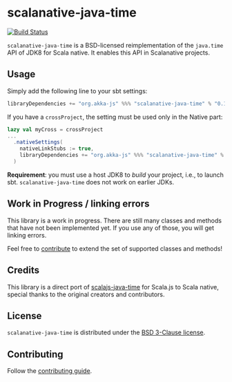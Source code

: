 # scalanative-java-time

[![Build Status](https://travis-ci.org/akka-js/scalanative-java-time.svg?branch=master)](https://travis-ci.org/akka-js/scalanative-java-time)

`scalanative-java-time` is a BSD-licensed reimplementation of the `java.time` API
of JDK8 for Scala native. It enables this API in Scalanative projects.

## Usage

Simply add the following line to your sbt settings:

```scala
libraryDependencies += "org.akka-js" %%% "scalanative-java-time" % "0.1.1"
```

If you have a `crossProject`, the setting must be used only in the Native part:

```scala
lazy val myCross = crossProject
...
  .nativeSettings(
    nativeLinkStubs := true,
    libraryDependencies += "org.akka-js" %%% "scalanative-java-time" % "0.1.1"
  )
```

**Requirement**: you must use a host JDK8 to *build* your project, i.e., to
launch sbt. `scalanative-java-time` does not work on earlier JDKs.

## Work in Progress / linking errors

This library is a work in progress.
There are still many classes and methods that have not been implemented yet.
If you use any of those, you will get linking errors.

Feel free to [contribute](./CONTRIBUTING.md) to extend the set of supported
classes and methods!

## Credits

This library is a direct port of [scalajs-java-time](https://github.com/scala-js/scala-js-java-time) for Scala.js to Scala native, special thanks to the original creators and contributors.

## License

`scalanative-java-time` is distributed under the
[BSD 3-Clause license](./LICENSE.txt).

## Contributing

Follow the [contributing guide](./CONTRIBUTING.md).

